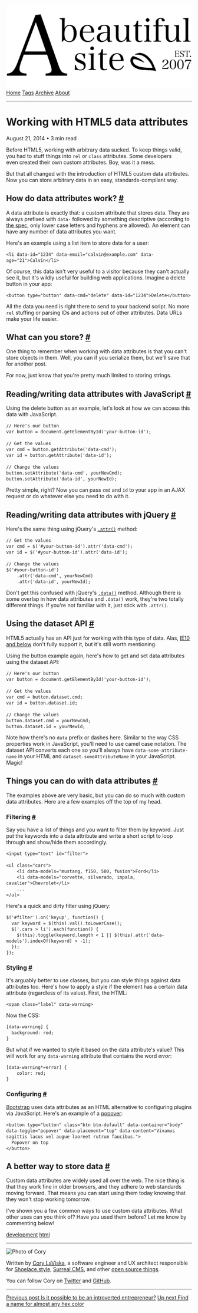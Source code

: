 <a href="../../index.html" class="header-link"><img src="../../images/logos/wordmark.svg" alt="A Beautiful Site" class="wordmark" /></a> <a href="../../index.html" class="nav-item">Home</a> <a href="../../tags/index.html" class="nav-item">Tags</a> <a href="../index.html" class="nav-item">Archive</a> <a href="../../about/index.html" class="nav-item">About</a>

---

# Working with HTML5 data attributes

August 21, 2014 • 3 min read

Before HTML5, working with arbitrary data sucked. To keep things valid, you had to stuff things into `rel` or `class` attributes. Some developers even created their own custom attributes. Boy, was it a mess.

But that all changed with the introduction of HTML5 custom data attributes. Now you can store arbitrary data in an easy, standards-compliant way.

## How do data attributes work? <a href="#how-do-data-attributes-work%3F" class="direct-link">#</a>

A data attribute is exactly that: a custom attribute that stores data. They are always prefixed with `data-` followed by something descriptive (according to [the spec](http://www.w3.org/html/wg/drafts/html/master/dom.html#custom-data-attribute), only lower case letters and hyphens are allowed). An element can have any number of data attributes you want.

Here's an example using a list item to store data for a user:

    <li data-id="1234" data-email="calvin@example.com" data-age="21">Calvin</li>

Of course, this data isn't very useful to a visitor because they can't actually see it, but it's wildly useful for building web applications. Imagine a delete button in your app:

    <button type="button" data-cmd="delete" data-id="1234">Delete</button>

All the data you need is right there to send to your backend script. No more `rel` stuffing or parsing IDs and actions out of other attributes. Data URLs make your life easier.

## What can you store? <a href="#what-can-you-store%3F" class="direct-link">#</a>

One thing to remember when working with data attributes is that you can't store objects in them. Well, you can if you serialize them, but we'll save that for another post.

For now, just know that you're pretty much limited to storing strings.

## Reading/writing data attributes with JavaScript <a href="#reading%2Fwriting-data-attributes-with-javascript" class="direct-link">#</a>

Using the delete button as an example, let's look at how we can access this data with JavaScript.

    // Here's our button
    var button = document.getElementById('your-button-id');

    // Get the values
    var cmd = button.getAttribute('data-cmd');
    var id = button.getAttribute('data-id');

    // Change the values
    button.setAttribute('data-cmd', yourNewCmd);
    button.setAttribute('data-id', yourNewId);

Pretty simple, right? Now you can pass `cmd` and `id` to your app in an AJAX request or do whatever else you need to do with it.

## Reading/writing data attributes with jQuery <a href="#reading%2Fwriting-data-attributes-with-jquery" class="direct-link">#</a>

Here's the same thing using jQuery's [`.attr()`](http://api.jquery.com/attr/) method:

    // Get the values
    var cmd = $('#your-button-id').attr('data-cmd');
    var id = $('#your-button-id').attr('data-id');

    // Change the values
    $('#your-button-id')
        .attr('data-cmd', yourNewCmd)
        .attr('data-id', yourNewId);

Don't get this confused with jQuery's [`.data()`](http://api.jquery.com/data/) method. Although there is some overlap in how data attributes and `.data()` work, they're two totally different things. If you're not familiar with it, just stick with `.attr()`.

## Using the dataset API <a href="#using-the-dataset-api" class="direct-link">#</a>

HTML5 actually has an API just for working with this type of data. Alas, [IE10 and below](http://caniuse.com/#feat=dataset) don't fully support it, but it's still worth mentioning.

Using the button example again, here's how to get and set data attributes using the dataset API:

    // Here's our button
    var button = document.getElementById('your-button-id');

    // Get the values
    var cmd = button.dataset.cmd;
    var id = button.dataset.id;

    // Change the values
    button.dataset.cmd = yourNewCmd;
    button.dataset.id = yourNewId;

Note how there's no `data` prefix or dashes here. Similar to the way CSS properties work in JavaScript, you'll need to use camel case notation. The dataset API converts each one so you'll always have `data-some-attribute-name` in your HTML and `dataset.someAttributeName` in your JavaScript. Magic!

## Things you can do with data attributes <a href="#things-you-can-do-with-data-attributes" class="direct-link">#</a>

The examples above are very basic, but you can do so much with custom data attributes. Here are a few examples off the top of my head.

### Filtering <a href="#filtering" class="direct-link">#</a>

Say you have a list of things and you want to filter them by keyword. Just put the keywords into a data attribute and write a short script to loop through and show/hide them accordingly.

    <input type="text" id="filter">

    <ul class="cars">
        <li data-models="mustang, f150, 500, fusion">Ford</li>
        <li data-models="corvette, silverado, impala, cavalier">Chevrolet</li>
        ...
    </ul>

Here's a quick and dirty filter using jQuery:

    $('#filter').on('keyup', function() {
      var keyword = $(this).val().toLowerCase();
      $('.cars > li').each(function() {
        $(this).toggle(keyword.length < 1 || $(this).attr('data-models').indexOf(keyword) > -1);
      });
    });

### Styling <a href="#styling" class="direct-link">#</a>

It's arguably better to use classes, but you can style things against data attributes too. Here's how to apply a style if the element has a certain data attribute (regardless of its value). First, the HTML:

    <span class="label" data-warning>

Now the CSS:

    [data-warning] {
      background: red;
    }

But what if we wanted to style it based on the data attribute's value? This will work for any `data-warning` attribute that contains the word *error*:

    [data-warning*=error] {
        color: red;
    }

### Configuring <a href="#configuring" class="direct-link">#</a>

[Bootstrap](http://getbootstrap.com/) uses data attributes as an HTML alternative to configuring plugins via JavaScript. Here's an example of a [popover](http://getbootstrap.com/javascript/#popovers):

    <button type="button" class="btn btn-default" data-container="body" data-toggle="popover" data-placement="top" data-content="Vivamus sagittis lacus vel augue laoreet rutrum faucibus.">
      Popover on top
    </button>

## A better way to store data <a href="#a-better-way-to-store-data" class="direct-link">#</a>

Custom data attributes are widely used all over the web. The nice thing is that they work fine in older browsers, and they adhere to web standards moving forward. That means you can start using them today knowing that they won't stop working tomorrow.

I've shown you a few common ways to use custom data attributes. What other uses can you think of? Have you used them before? Let me know by commenting below!

<a href="../../tags/development/index.html" class="post-tag">development</a> <a href="../../tags/html/index.html" class="post-tag">html</a>

---

<img src="http://0.gravatar.com/avatar/bf1b3b95fd5b096a3592247c29667b33?s=512" alt="Photo of Cory" class="avatar avatar-small" />

Written by [Cory LaViska](../../index-4.html), a software engineer and UX architect responsible for [Shoelace.style](https://shoelace.style/), [Surreal CMS](https://www.surrealcms.com/), and other [open source things](https://github.com/claviska).

You can follow Cory on [Twitter](https://twitter.com/claviska) and [GitHub](https://github.com/claviska).

---

<a href="../is-it-possible-to-be-an-introverted-entrepreneur/index.html" class="post-nav-previous"><span class="small">Previous post</span> Is it possible to be an introverted entrepreneur?</a> <a href="../find-a-name-for-almost-any-hex-color/index.html" class="post-nav-next"><span class="small">Up next</span> Find a name for almost any hex color</a>
